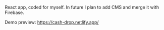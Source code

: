 React app, coded for myself.
In future I plan to add CMS and merge it with Firebase.

Demo preview: https://cash-drop.netlify.app/

